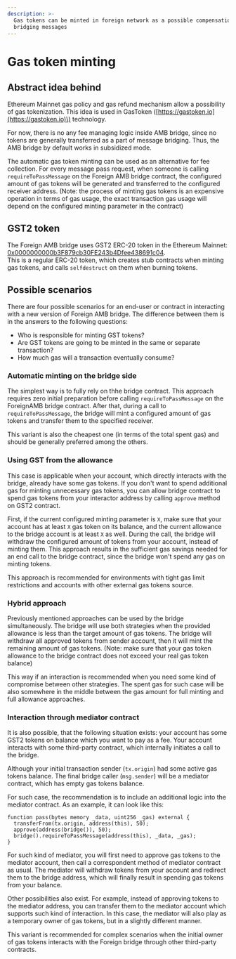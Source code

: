 ```yaml
---
description: >-
  Gas tokens can be minted in foreign network as a possible compensation for
  bridging messages
---
```


# Gas token minting

## Abstract idea behind

Ethereum Mainnet gas policy and gas refund mechanism allow a possibility of gas tokenization. This idea is used in GasToken \([https://gastoken.io](https://gastoken.io)\) technology.

For now, there is no any fee managing logic inside AMB bridge, since no tokens are generally transferred as a part of message bridging. Thus, the AMB bridge by default works in subsidized mode.

The automatic gas token minting can be used as an alternative for fee collection. For every message pass request, when someone is calling `requireToPassMessage` on the Foreign AMB bridge contract, the configured amount of gas tokens will be generated and transferred to the configured receiver address. \(Note: the process of minting gas tokens is an expensive operation in terms of gas usage, the exact transaction gas usage will depend on the configured minting parameter in the contract\) 

## GST2 token

The Foreign AMB bridge uses GST2 ERC-20 token in the Ethereum Mainnet: [0x0000000000b3F879cb30FE243b4Dfee438691c04](https://etherscan.io/token/0x0000000000b3F879cb30FE243b4Dfee438691c04).  
This is a regular ERC-20 token, which creates stub contracts when minting gas tokens, and calls `selfdestruct` on them when burning tokens.

## Possible scenarios

There are four possible scenarios for an end-user or contract in interacting with a new version of Foreign AMB bridge. The difference between them is in the answers to the following questions:

* Who is responsible for minting GST tokens?
* Are GST tokens are going to be minted in the same or separate transaction?
* How much gas will a transaction eventually consume?

### Automatic minting on the bridge side

The simplest way is to fully rely on thhe bridge contract. This approach requires zero initial preparation before calling `requireToPassMessage` on the ForeignAMB bridge contract. After that, during a call to `requireToPassMessage`, the bridge will mint a configured amount of gas tokens and transfer them to the specified receiver.

This variant is also the cheapest one \(in terms of the total spent gas\) and should be generally preferred among the others.

### Using GST from the allowance

This case is applicable when your account, which directly interacts with the bridge, already have some gas tokens. If you don't want to spend additional gas for minting unnecessary gas tokens, you can allow bridge contract to spend gas tokens from your interactor address by calling `approve` method on GST2 contract.

First, if the current configured minting parameter is `X`, make sure that your account has at least `X` gas token on its balance, and the current allowance to the bridge account is at least `X` as well. During the call, the bridge will withdraw the configured amount of tokens from your account, instead of minting them. This approach results in the sufficient gas savings needed for an end call to the bridge contract, since the bridge won't spend any gas on minting tokens.

This approach is recommended for environments with tight gas limit restrictions and accounts with other external gas tokens source.

### Hybrid approach

Previously mentioned approaches can be used by the bridge simultaneously. The bridge will use both strategies when the provided allowance is less than the target amount of gas tokens. The bridge will withdraw all approved tokens from sender account, then it will mint the remaining amount of gas tokens. \(Note: make sure that your gas token allowance to the bridge contract does not exceed your real gas token balance\)

This way if an interaction is recommended when you need some kind of compromise between other strategies. The spent gas for such case will be also somewhere in the middle between the gas amount for full minting and full allowance approaches.

### Interaction through mediator contract

It is also possible, that the following situation exists: your account has some GST2 tokens on balance which you want to pay as a fee. Your account interacts with some third-party contract, which internally initiates a call to the bridge.

Although your initial transaction sender \(`tx.origin`\) had some active gas tokens balance. The final bridge caller \(`msg.sender`\) will be a mediator contract, which has empty gas tokens balance.

For such case, the recommendation is to include an additional logic into the mediator contract. As an example, it can look like this:

```text
function pass(bytes memory _data, uint256 _gas) external {
  transferFrom(tx.origin, address(this), 50);
  approve(address(bridge()), 50);
  bridge().requireToPassMessage(address(this), _data, _gas);
}
```

For such kind of mediator, you will first need to approve gas tokens to the mediator account, then call a correspondent method of mediator contract as usual. The mediator will withdraw tokens from your account and redirect them to the bridge address, which will finally result in spending gas tokens from your balance.

Other possibilities also exist. For example, instead of approving tokens to the mediator address, you can transfer them to the mediator account which supports such kind of interaction. In this case, the mediator will also play as a temporary owner of gas tokens, but in a slightly different manner.

This variant is recommended for complex scenarios when the initial owner of gas tokens interacts with the Foreign bridge through other third-party contracts.

